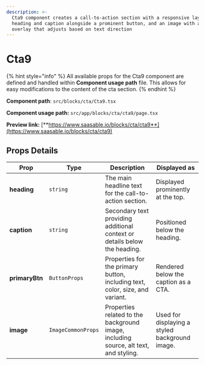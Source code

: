 ```yaml
---
description: >-
  Cta9 component creates a call-to-action section with a responsive layout,
  heading and caption alongside a prominent button, and an image with a gradient
  overlay that adjusts based on text direction
---
```


# Cta9

{% hint style="info" %}
All available props for the Cta9 component are defined and handled within **Component usage path** file. This allows for easy modifications to the content of the cta section.
{% endhint %}

**Component path**: `src/blocks/cta/Cta9.tsx`

**Component usage path:**  `src/app/blocks/cta/cta9/page.tsx`

**Preview link:** [**https://www.saasable.io/blocks/cta/cta9**](https://www.saasable.io/blocks/cta/cta9)

## Props Details

| Prop           | Type               | Description                                                                          | Displayed as                                   |
| -------------- | ------------------ | ------------------------------------------------------------------------------------ | ---------------------------------------------- |
| **heading**    | `string`           | The main headline text for the call-to-action section.                               | Displayed prominently at the top.              |
| **caption**    | `string`           | Secondary text providing additional context or details below the heading.            | Positioned below the heading.                  |
| **primaryBtn** | `ButtonProps`      | Properties for the primary button, including text, color, size, and variant.         | Rendered below the caption as a CTA.           |
| **image**      | `ImageCommonProps` | Properties related to the background image, including source, alt text, and styling. | Used for displaying a styled background image. |
